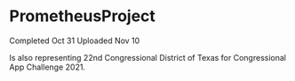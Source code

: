 # PrometheusProject

Completed Oct 31
Uploaded Nov 10

Is also representing 22nd Congressional District of Texas for Congressional App Challenge 2021.
